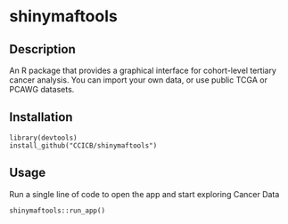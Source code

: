 # shinymaftools

## Description
An R package that provides a graphical interface for cohort-level tertiary cancer analysis. 
You can import your own data, or use public TCGA or PCAWG datasets.


## Installation
```
library(devtools)
install_github("CCICB/shinymaftools")
```

## Usage

Run a single line of code to open the app and start exploring Cancer Data
```
shinymaftools::run_app()
```
